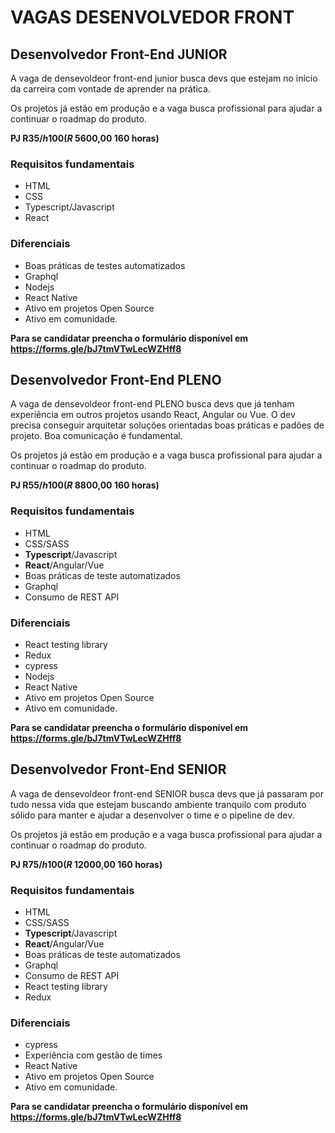 # VAGAS DESENVOLVEDOR FRONT

## Desenvolvedor Front-End JUNIOR 

A vaga de densevoldeor front-end junior busca devs que estejam no início da carreira com vontade de aprender na prática. 

Os projetos já estão em produção e a vaga busca profissional para ajudar a continuar o roadmap do produto. 

**PJ R$35/h 100% remoto
(R$ 5600,00 160 horas)**

### Requisitos fundamentais 

- HTML
- CSS
- Typescript/Javascript
- React

### Diferenciais 

- Boas práticas de testes automatizados
- Graphql
- Nodejs
- React Native
- Ativo em projetos Open Source 
- Ativo em comunidade.

**Para se candidatar preencha o formulário disponível em https://forms.gle/bJ7tmVTwLecWZHff8**

## Desenvolvedor Front-End PLENO 

A vaga de densevoldeor front-end PLENO busca devs que já tenham experiência em outros projetos usando React, Angular ou Vue. O dev precisa conseguir arquitetar soluções orientadas boas práticas e padões de projeto. Boa comunicação é fundamental. 

Os projetos já estão em produção e a vaga busca profissional para ajudar a continuar o roadmap do produto. 

**PJ R$55/h 100% remoto
(R$ 8800,00 160 horas)**

### Requisitos fundamentais 

- HTML
- CSS/SASS
- **Typescript**/Javascript
- **React**/Angular/Vue
- Boas práticas de teste automatizados
- Graphql
- Consumo de REST API 


### Diferenciais 

- React testing library
- Redux
- cypress
- Nodejs
- React Native
- Ativo em projetos Open Source 
- Ativo em comunidade.

**Para se candidatar preencha o formulário disponível em https://forms.gle/bJ7tmVTwLecWZHff8**

## Desenvolvedor Front-End SENIOR 

A vaga de densevoldeor front-end SENIOR busca devs que já passaram por tudo nessa vida que estejam buscando ambiente tranquilo com produto sólido para manter e ajudar a desenvolver o time e o pipeline de dev. 

Os projetos já estão em produção e a vaga busca profissional para ajudar a continuar o roadmap do produto. 

**PJ R$75/h 100% remoto
(R$ 12000,00 160 horas)**

### Requisitos fundamentais 

- HTML
- CSS/SASS
- **Typescript**/Javascript
- **React**/Angular/Vue
- Boas práticas de teste automatizados
- Graphql
- Consumo de REST API 
- React testing library
- Redux

### Diferenciais 

- cypress
- Experiência com gestão de times
- React Native
- Ativo em projetos Open Source 
- Ativo em comunidade.

**Para se candidatar preencha o formulário disponível em https://forms.gle/bJ7tmVTwLecWZHff8**
